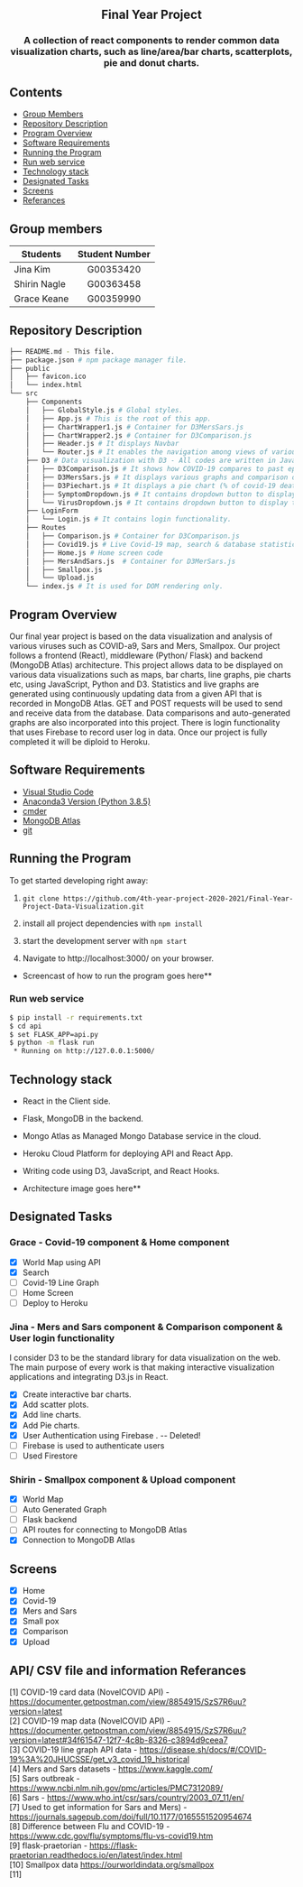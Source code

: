 <h2 align="center">
    Final Year Project
</h3>

<h3 align="center">
    A collection of react components to render common data visualization charts, such as line/area/bar charts, scatterplots, pie and donut charts.
</h4>

## Contents
- [Group Members](#group-members)
- [Repository Description](#repository-description)
- [Program Overview](#program-overview)
- [Software Requirements](#software-requirements)
- [Running the Program](#running-the-program)
- [Run web service](#run-web-service)
- [Technology stack](#technology-stack)
- [Designated Tasks](#designated-tasks)
- [Screens](#screens)
- [Referances](#referances)

## Group members
|    Students   | Student Number  |
| ------------- |:-:|
|    Jina Kim   |    G00353420    | 
|  Shirin Nagle |    G00363458    | 
|  Grace Keane  |    G00359990    | 

## Repository Description 

```bash
├── README.md - This file.
├── package.json # npm package manager file. 
├── public
│   ├── favicon.ico 
│   └── index.html 
└── src
    ├── Components
    │   ├── GlobalStyle.js # Global styles.
    │   ├── App.js # This is the root of this app. 
    │   ├── ChartWrapper1.js # Container for D3MersSars.js
    │   ├── ChartWrapper2.js # Container for D3Comparison.js
    │   ├── Header.js # It displays Navbar
    │   └── Router.js # It enables the navigation among views of various components in this web application.
    ├── D3 # Data visualization with D3 - All codes are written in JavaScript.
    │   ├── D3Comparison.js # It shows how COVID-19 compares to past epidemics. e.g. Mers, Sars and covid-19.
    │   ├── D3MersSars.js # It displays various graphs and comparison of Mers and Sars viruses.
    │   ├── D3Piechart.js # It displays a pie chart (% of covid-19 deaths between men and women).
    │   ├── SymptomDropdown.js # It contains dropdown button to display three different datasets(Covid-19, Mers,Sars symptoms) flicking between them. 
    │   └── VirusDropdown.js # It contains dropdown button to display two different datasets(Mers and Sars) flicking between them.
    ├── LoginForm
    │   └── Login.js # It contains login functionality.
    ├── Routes
    │   ├── Comparison.js # Container for D3Comparison.js
    │   ├── Covid19.js # Live Covid-19 map, search & database statistics
    │   ├── Home.js # Home screen code
    │   ├── MersAndSars.js  # Container for D3MerSars.js
    │   ├── Smallpox.js 
    │   └── Upload.js 
    └── index.js # It is used for DOM rendering only.
```


## Program Overview
Our final year project is based on the data visualization and analysis of various viruses such as COVID-a9, Sars and Mers, Smallpox. Our project follows a frontend (React), middleware (Python/ Flask) and backend (MongoDB Atlas) architecture. This project allows data to be displayed on various data visualizations such as maps, bar charts, line graphs, pie charts etc, using JavaScript, Python and D3. Statistics and live graphs are generated using continuously updating data from a given API that is recorded in MongoDB Atlas. GET and POST requests will be used to send and receive data from the database. Data comparisons and auto-generated graphs are also incorporated into this project. There is login functionality that uses Firebase to record user log in data. Once our project is fully completed it will be diploid to Heroku. 

## Software Requirements
- [Visual Studio Code](https://code.visualstudio.com/download)
- [Anaconda3 Version (Python 3.8.5)](https://www.anaconda.com/products/individual)
- [cmder](https://cmder.net/)
- [MongoDB Atlas](https://www.mongodb.com/cloud/atlas/lp/try2?utm_source=google&utm_campaign=gs_emea_ireland_search_core_brand_atlas_desktop&utm_term=mongodb%20atlas&utm_medium=cpc_paid_search&utm_ad=e&utm_ad_campaign_id=12212624527&gclid=Cj0KCQiA-aGCBhCwARIsAHDl5x8_dfnh9PWedNlnlRjFzg8yn4SIV5UxJTl9bBAb7SfrZy6IE2JXCdoaAp7tEALw_wcB)
- [git](https://git-scm.com/downloads)


## Running the Program
To get started developing right away:

1) `git clone https://github.com/4th-year-project-2020-2021/Final-Year-Project-Data-Visualization.git`

2) install all project dependencies with  `npm install`

3) start the development server with `npm start`

4) Navigate to http://localhost:3000/ on your browser.

- Screencast of how to run the program goes here**

### Run web service

```bash
$ pip install -r requirements.txt
$ cd api
$ set FLASK_APP=api.py
$ python -m flask run
 * Running on http://127.0.0.1:5000/
 ```

## Technology stack

- React in the Client side.

- Flask, MongoDB in the backend.

- Mongo Atlas as Managed Mongo Database service in the cloud.

- Heroku Cloud Platform for deploying API and React App.

- Writing code using D3, JavaScript, and React Hooks.

- Architecture image goes here**

## Designated Tasks
### Grace - Covid-19 component & Home component

- [x] World Map using API
- [x] Search 
- [ ] Covid-19 Line Graph
- [ ] Home Screen
- [ ] Deploy to Heroku

### Jina - Mers and Sars component & Comparison component & User login functionality

I consider D3 to be the standard library for data visualization on the web.
The main purpose of every work is that making interactive visualization applications and integrating D3.js in React.

- [x] Create interactive bar charts.
- [x] Add scatter plots.
- [x] Add line charts.
- [x] Add Pie charts.
- [x] User Authentication using Firebase .  -- Deleted!
- [ ] Firebase is used to authenticate users
- [ ] Used Firestore

### Shirin - Smallpox component & Upload component

- [x] World Map 
- [ ] Auto Generated Graph
- [ ] Flask backend
- [ ] API routes for connecting to MongoDB Atlas
- [x] Connection to MongoDB Atlas

## Screens

- [x] Home
- [x] Covid-19
- [x] Mers and Sars
- [x] Small pox
- [x] Comparison
- [x] Upload

## API/ CSV file and information Referances
[1] COVID-19 card data (NovelCOVID API) - https://documenter.getpostman.com/view/8854915/SzS7R6uu?version=latest <br>
[2] COVID-19 map data (NovelCOVID API) - https://documenter.getpostman.com/view/8854915/SzS7R6uu?version=latest#34f61547-12f7-4c8b-8326-c3894d9ceea7 <br>
[3] COVID-19 line graph API data - https://disease.sh/docs/#/COVID-19%3A%20JHUCSSE/get_v3_covid_19_historical<br>
[4] Mers and Sars datasets - https://www.kaggle.com/ <br>
[5] Sars outbreak - https://www.ncbi.nlm.nih.gov/pmc/articles/PMC7312089/<br>
[6] Sars - https://www.who.int/csr/sars/country/2003_07_11/en/<br>
[7] Used to get information for Sars and Mers) - https://journals.sagepub.com/doi/full/10.1177/0165551520954674<br>
[8] Difference between Flu and COVID-19 - https://www.cdc.gov/flu/symptoms/flu-vs-covid19.htm<br>
[9] flask-praetorian - https://flask-praetorian.readthedocs.io/en/latest/index.html<br>
[10] Smallpox data https://ourworldindata.org/smallpox<br>
[11] <br>

